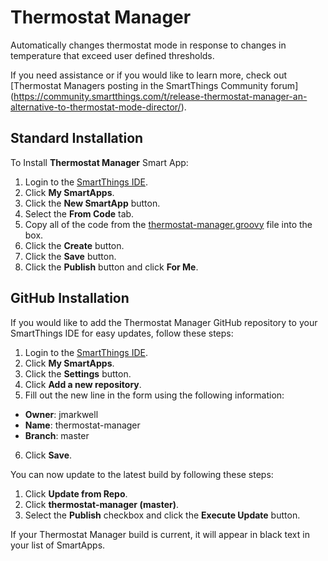 # Thermostat Manager
Automatically changes thermostat mode in response to changes in temperature that exceed user defined thresholds.

If you need assistance or if you would like to learn more, check out [Thermostat Managers posting in the SmartThings Community forum] (https://community.smartthings.com/t/release-thermostat-manager-an-alternative-to-thermostat-mode-director/).

## Standard Installation

To Install **Thermostat Manager** Smart App:

1. Login to the [SmartThings IDE](https://account.smartthings.com/).
2. Click **My SmartApps**.
3. Click the **New SmartApp** button.
4. Select the **From Code** tab.
5. Copy all of the code from the [thermostat-manager.groovy](https://raw.githubusercontent.com/jmarkwell/thermostat-manager/master/smartapps/jmarkwell/thermostat-manager.src/thermostat-manager.groovy) file into the box.
6. Click the **Create** button.
7. Click the **Save** button.
8. Click the **Publish** button and click **For Me**.

## GitHub Installation

If you would like to add the Thermostat Manager GitHub repository to your SmartThings IDE for easy updates, follow these steps:

1. Login to the [SmartThings IDE](https://account.smartthings.com/).
2. Click **My SmartApps**.
3. Click the **Settings** button.
4. Click **Add a new repository**.
5. Fill out the new line in the form using the following information:

* **Owner**: jmarkwell
* **Name**: thermostat-manager
* **Branch**: master

6. Click **Save**.

You can now update to the latest build by following these steps:

1. Click **Update from Repo**.
2. Click **thermostat-manager (master)**.
3. Select the **Publish** checkbox and click the **Execute Update** button.

If your Thermostat Manager build is current, it will appear in black text in your list of SmartApps.
